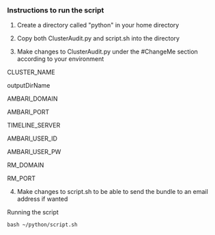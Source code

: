 ### Instructions to run the script ###

1. Create a directory called "python" in your home directory

2. Copy both ClusterAudit.py and script.sh into the directory

3. Make changes to ClusterAudit.py under the #ChangeMe section according to your environment

CLUSTER_NAME

outputDirName

AMBARI_DOMAIN

AMBARI_PORT

TIMELINE_SERVER

AMBARI_USER_ID

AMBARI_USER_PW

RM_DOMAIN

RM_PORT


4. Make changes to script.sh to be able to send the bundle to an email address if wanted


Running the script

```
bash ~/python/script.sh
```
